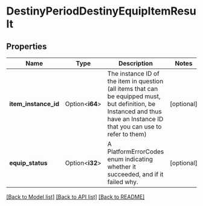 # DestinyPeriodDestinyEquipItemResult

## Properties

Name | Type | Description | Notes
------------ | ------------- | ------------- | -------------
**item_instance_id** | Option<**i64**> | The instance ID of the item in question (all items that can be equipped must, but definition, be Instanced and thus have an Instance ID that you can use to refer to them) | [optional]
**equip_status** | Option<**i32**> | A PlatformErrorCodes enum indicating whether it succeeded, and if it failed why. | [optional]

[[Back to Model list]](../README.md#documentation-for-models) [[Back to API list]](../README.md#documentation-for-api-endpoints) [[Back to README]](../README.md)


